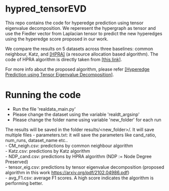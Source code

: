 # hypred_tensorEVD
This repo contains the code for hyperedge prediction using tensor eigenvalue decomposition. We reperesent the hypergraph as tensor and use the Fiedler vector from Laplacian tensor to predict the new hyperedges using the hyperedge score proposed in our work. 

We compare the results on 5 datasets across three baselines: common neighbour, Katz, and <a href="https://arxiv.org/pdf/2006.11070.pdf">[HPRA]</a> (a resource allocation based algorithm). The code of HPRA algorithm is directly taken from <a href="https://github.com/darwk/HyperedgePrediction ">[this link]</a>.    

For more info about the proposed algorithm, please refer <a href="https://arxiv.org/pdf/2102.04986.pdf">[Hyperedge Prediction using Tensor Eigenvalue Decomposition]</a>. 

# Running the code
  - Run the file 'realdata_main.py' <br>
  - Please change the dataset using the variable 'realdt_argsinp' <br>
  - Please change the folder name using variable 'new_folder' for each run <br>
   
   The results will be saved in the folder results/<new_folder>/. It will save multiple files 
       - parameters.txt: it will save the parameters like cand_ratio, num_runs, dataset_name etc.. <br>
       - CM_neigh.csv: predictions by common neighbour algorithm <br>
       - Katz.csv: predictions by Katz algorithm <br>
       - NDP_cand.csv: predictions by HPRA algorithm (NDP := Node Degree Preserved) <br>
       - tensor_eig.csv: predictions by tensor eigenvalue decomposition (proposed algorithm in this work https://arxiv.org/pdf/2102.04986.pdf) <br>
       - avg_F1.csv: average F1 scores. A high score indicates the algorithm is performing better. <br>


